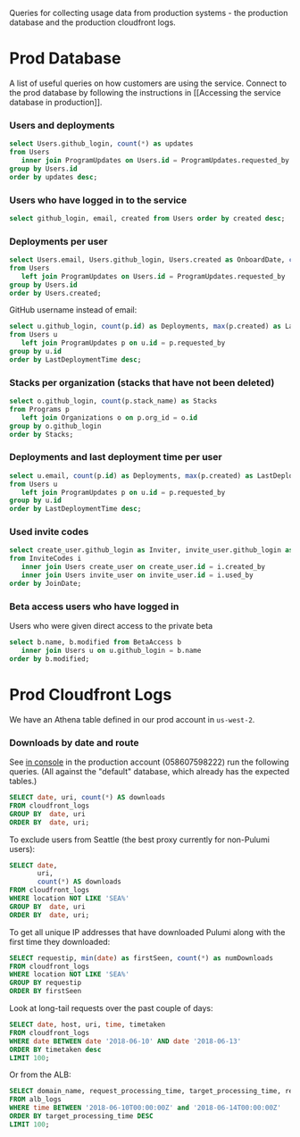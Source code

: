 Queries for collecting usage data from production systems - the production database and the production cloudfront logs.

# Prod Database

A list of useful queries on how customers are using the service. Connect to the prod database by following the instructions in [[Accessing the service database in production]].

### Users and deployments

```sql
select Users.github_login, count(*) as updates 
from Users 
   inner join ProgramUpdates on Users.id = ProgramUpdates.requested_by 
group by Users.id 
order by updates desc;
```

### Users who have logged in to the service

```sql
select github_login, email, created from Users order by created desc;
```

### Deployments per user 

```sql
select Users.email, Users.github_login, Users.created as OnboardDate, count(ProgramUpdates.id) as deployments
from Users
   left join ProgramUpdates on Users.id = ProgramUpdates.requested_by
group by Users.id
order by Users.created;
```

GitHub username instead of email:

```sql
select u.github_login, count(p.id) as Deployments, max(p.created) as LastDeploymentTime
from Users u
   left join ProgramUpdates p on u.id = p.requested_by
group by u.id
order by LastDeploymentTime desc;
```

### Stacks per organization (stacks that have not been deleted)

```sql
select o.github_login, count(p.stack_name) as Stacks
from Programs p
   left join Organizations o on p.org_id = o.id
group by o.github_login
order by Stacks;
```

### Deployments and last deployment time per user

```sql
select u.email, count(p.id) as Deployments, max(p.created) as LastDeploymentTime
from Users u
   left join ProgramUpdates p on u.id = p.requested_by
group by u.id
order by LastDeploymentTime desc;
```

### Used invite codes

```sql
select create_user.github_login as Inviter, invite_user.github_login as InvitedGitHub, invite_user.email InvitedEmail, invite_user.created as JoinDate
from InviteCodes i
   inner join Users create_user on create_user.id = i.created_by
   inner join Users invite_user on invite_user.id = i.used_by
order by JoinDate;
```

### Beta access users who have logged in
Users who were given direct access to the private beta

```sql
select b.name, b.modified from BetaAccess b
   inner join Users u on u.github_login = b.name
order by b.modified;
```

# Prod Cloudfront Logs

We have an Athena table defined in our prod account in `us-west-2`.

### Downloads by date and route

See [in console](https://us-west-2.console.aws.amazon.com/athena/home?force&region=us-west-2#query/saved/5e5b129a-1f6f-4981-8a66-63b475b65681) in the production account (058607598222)
run the following queries. (All against the "default" database, which already has the
expected tables.)

```sql
SELECT date, uri, count(*) AS downloads
FROM cloudfront_logs
GROUP BY  date, uri
ORDER BY  date, uri;
```

To exclude users from Seattle (the best proxy currently for non-Pulumi users):

```sql
SELECT date,
       uri,
       count(*) AS downloads
FROM cloudfront_logs
WHERE location NOT LIKE 'SEA%'
GROUP BY  date, uri
ORDER BY  date, uri;
```

To get all unique IP addresses that have downloaded Pulumi along with the first time they downloaded:

```sql
SELECT requestip, min(date) as firstSeen, count(*) as numDownloads
FROM cloudfront_logs
WHERE location NOT LIKE 'SEA%'
GROUP BY requestip
ORDER BY firstSeen
```

Look at long-tail requests over the past couple of days:

```sql
SELECT date, host, uri, time, timetaken
FROM cloudfront_logs
WHERE date BETWEEN date '2018-06-10' AND date '2018-06-13'
ORDER BY timetaken desc
LIMIT 100;
```

Or from the ALB:

```sql
SELECT domain_name, request_processing_time, target_processing_time, response_processing_time, time, request_verb, request_url
FROM alb_logs
WHERE time BETWEEN '2018-06-10T00:00:00Z' and '2018-06-14T00:00:00Z'
ORDER BY target_processing_time DESC
LIMIT 100;
```

